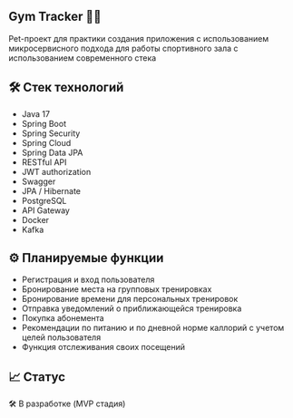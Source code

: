 ## Gym Tracker 🏋️‍♂️

Pet-проект для практики создания приложения с использованием микросервисного подхода для работы спортивного зала с использованием современного стека

## 🛠 Стек технологий
- Java 17
- Spring Boot
- Spring Security
- Spring Cloud
- Spring Data JPA
- RESTful API
- JWT authorization
- Swagger
- JPA / Hibernate
- PostgreSQL
- API Gateway
- Docker
- Kafka
  
## ⚙️ Планируемые функции
- Регистрация и вход пользователя
- Бронирование места на групповых тренировках
- Бронирование времени для персональных тренировок
- Отправка уведомлений о приближающейся тренировка
- Покупка абонемента
- Рекомендации по питанию и по дневной норме каллорий с учетом целей пользователя
- Функция отслеживания своих посещений
  
## 📈 Статус

🛠 В разработке (MVP стадия)
